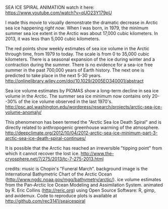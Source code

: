 SEA ICE SPIRAL ANIMATION
watch it here: https://www.youtube.com/watch?v=qUO23Y179pU

I made this movie to visually demonstrate the dramatic decrease in Arctic sea ice happening *right now*. When I was born, in 1979, the minimum summer sea ice extent in the Arctic was about 17,000 cubic kilometers. In 2013, it was less than 5,000 cubic kilometers.

The red points show weekly estimates of sea ice volume in the Arctic through time, from 1979 to today. The scale is from 0 to 35,000 cubic kilometers. There is a seasonal expansion of the ice during winter and a contraction during the summer. There is no evidence for a sea-ice free summer in the past 700,000 years of Earth history. The next one is predicted to take place in the next 5-30 years. http://onlinelibrary.wiley.com/doi/10.1029/2005EO340001/abstract

Sea ice volume estimates by PIOMAS show a long-term decline in sea ice volume in the Arctic. The summer sea ice minimum now contains only 20--30% of the ice volume observed in the last 1970's. http://psc.apl.washington.edu/wordpress/research/projects/arctic-sea-ice-volume-anomaly/

This phenomenon has been termed the "Arctic Sea Ice Death Spiral" and is directly related to anthropogenic greenhouse warming of the atmosphere. http://deepclimate.org/2012/10/04/2012-arctic-sea-ice-minimum-part-3-arctic-sea-ice-death-spiral-continues/

It is possible that the Arctic has reached an irreversible "tipping point" from which it cannot recover the lost ice. http://www.the-cryosphere.net/7/275/2013/tc-7-275-2013.html

credits: music is Chopin's "Funeral March". background image is the International Bathymetric Chart of the Arctic Ocean (http://www.ngdc.noaa.gov/mgg/bathymetry/arctic/). ice volume estimates from the Pan-Arctic Ice Ocean Modeling and Assimilation System. animated by R. Eric Collins (http://reric.org) using Open Source Software: R, gimp, and avidemux. Code to reproduce plots is available at http://github.com/rec3141/seaicespiral
